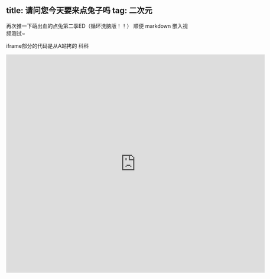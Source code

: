 title: 请问您今天要来点兔子吗
tag: 二次元
---
再次推一下萌出血的点兔第二季ED（循环洗脑版！！）
顺便 
markdown 嵌入视频测试~ 

iframe部分的代码是从A站拷的 科科

<iframe id="ACFlashPlayer-re" frameborder="0" allowfullscreen="" src="https://ssl.acfun.tv/block-player-homura.html?salt=167350321&amp;forFlash_=edae4e96-0f5e-4e15-d4c8-5b6c74bd3515,s106,ac2260637,#token=d2d835iu51nn4s4i;vid=2770596;postMessage=1;autoplay=0;fullscreen=0;from=http://www.acfun.tv;hint=小贴士：按下“←”和“→”键即可后退或前进一小段。" style="height: 592px; width: 700px; left: 0px; top: 0px;"></iframe>
